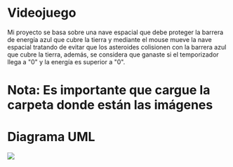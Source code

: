 # Videojuego
Mi proyecto se basa sobre una nave espacial que debe proteger la barrera de energía azul que cubre la tierra y mediante el mouse mueve la nave espacial tratando de evitar que los asteroides colisionen con la barrera azul que cubre la tierra, además, se considera que ganaste si el temporizador llega a "0" y la energía es superior a "0".
<br>
<h1>Nota: Es importante que cargue la carpeta donde están las imágenes</h1>

# Diagrama UML
<img src= "https://drive.google.com/uc?export=view&id=1wj7d2zsIefa0nQbLGCzjGEKcygDI9uaY">


